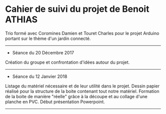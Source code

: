 <h1>Cahier de suivi du projet de Benoit ATHIAS</h1>


Trio formé avec Coromines Damien et Touret Charles pour le projet Arduino portant sur le thème d'un jardin connecté.

-------------------------------------------------------------------------------------------
<ul>
<li> Séance du 20 Décembre 2017 </li>
</ul>
Création du groupe et confrontation d'idées autour du projet.


-------------------------------------------------------------------------------------------
<ul>
<li> Séance du 12 Janvier 2018 </li>
</ul>
Listage du matériel nécessaire et de leur utilité dans le projet.
Dessin papier réalisé pour la structure de la boite contenant tout notre matériel.
Formation de la boite de manière "réelle" grâce à la découpe et au collage d'une planche en PVC.
Début présentation Powerpoint.

-------------------------------------------------------------------------------------------
